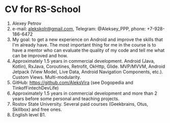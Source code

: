 # CV for RS-School

1. Alexey Petrov
1. e-mail: alekskolr@gmail.com, Telegram: @Aleksey_PPP, phone: +7-928-186-6472
1. My goal: to get a new experience on Android and improve the skills that I'm already have. The most important thing for me in the course is to have a mentor who can evaluate the quality of my code and tell me what can be improved and how. 
1. Approximately 1.5 years in commercial development. Android (Java, Kotlin), RxJava, Coroutines, Retrofit, OkHttp, Glide. MVP/MVVM, Android Jetpack (View Model, Live Data, Android Navigation Components, etc.). Custom Views. Multi-modularity.
1. GitHub: https://github.com/AleksVira (see Dogopedia and TinkofFintechDevLife)
1. Approximately 1.5 years in commercial development and more than 2 years before some personal and teaching projects.
1. Rostov State University. Several paid courses (Geekbrains, Otus, Skillbox) and free ones.
1. English level B1.
